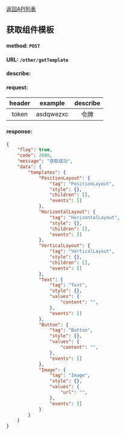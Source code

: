 [返回API列表](../API-documentation.md)
## 获取组件模板

#### method: `POST`
#### URL: `/other/getTemplate`
#### describe:

#### request:
| header |  example  | describe |
| :----: | :-------: | :------: |
| token  | asdqwezxc |   令牌   |

#### response:
```json
{
	"flag": true,
	"code": 2000,
	"message": "获取成功",
	"data": {
		"templates": {
			"PositionLayout": {
				"tag": "PositionLayout",
				"style": {},
				"children": [],
				"events": []
			},
			"HorizontalLayout": {
				"tag": "HorizontalLayout",
				"style": {},
				"children": [],
				"events": []
			},
			"VerticalLayout": {
				"tag": "VerticalLayout",
				"style": {},
				"children": [],
				"events": []
			},
			"Text": {
				"tag": "Text",
				"style": {},
				"values": {
					"content": "",
				},
				"events": []
			},
			"Button": {
				"tag": "Button",
				"style": {},
				"values": {
					"content": "",
				},
				"events": []
			},
			"Image": {
				"tag": "Image",
				"style": {},
				"values": {
					"url": "",
				},
				"events": []
			}
		}
	}
}
```
